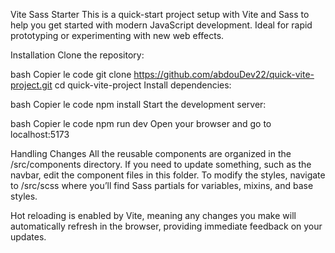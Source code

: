 Vite Sass Starter
This is a quick-start project setup with Vite and Sass to help you get started with modern JavaScript development. Ideal for rapid prototyping or experimenting with new web effects.

Installation
Clone the repository:

bash
Copier le code
git clone https://github.com/abdouDev22/quick-vite-project.git
cd quick-vite-project
Install dependencies:

bash
Copier le code
npm install
Start the development server:

bash
Copier le code
npm run dev
Open your browser and go to localhost:5173

Handling Changes
All the reusable components are organized in the /src/components directory. If you need to update something, such as the navbar, edit the component files in this folder. To modify the styles, navigate to /src/scss where you’ll find Sass partials for variables, mixins, and base styles.

Hot reloading is enabled by Vite, meaning any changes you make will automatically refresh in the browser, providing immediate feedback on your updates.